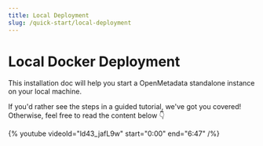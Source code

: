 ```yaml
---
title: Local Deployment
slug: /quick-start/local-deployment
---
```


# Local Docker Deployment

This installation doc will help you start a OpenMetadata standalone instance on your local machine.

If you'd rather see the steps in a guided tutorial, we've got you covered! Otherwise, feel free to read the
content below 👇

{% youtube videoId="ld43_jafL9w" start="0:00" end="6:47" /%}
